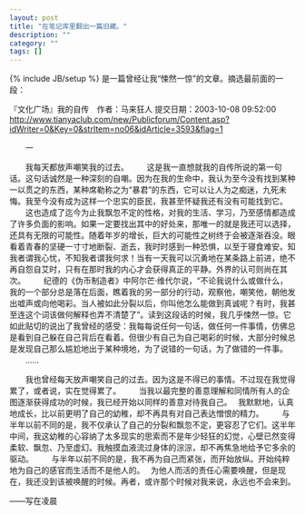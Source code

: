 ```yaml
---
layout: post
title: "在笔记库里翻出一篇旧藏。"
description: ""
category: ""
tags: []
---
```

{% include JB/setup %}
是一篇曾经让我“悚然一惊”的文章。摘选最前面的一段：

『文化广场』我的自传　作者：马来狂人 提交日期：2003-10-08 09:52:00　
http://www.tianyaclub.com/new/Publicforum/Content.asp?idWriter=0&Key=0&strItem=no06&idArticle=3593&flag=1

　　一

　　我每天都放声嘲笑我的过去。
　　这是我一直想就我的自传所说的第一句话。这句话诚然是一种深刻的自嘲。因为在我的生命中，我认为至今没有找到某种一以贯之的东西，某种席勒称之为“暴君”的东西，它可以让人为之痴迷，九死未悔。我至今没有成为这样一个忠实的臣民，我甚至怀疑我还有没有可能找到它。
　　这也造成了迄今为止我飘忽不定的性格，对我的生活、学习，乃至感情都造成了许多负面的影响。如果一定要找出其中的好处来，那唯一的就是我还可以选择，还具有无限的可能性。随着年岁的增长，巨大的可能性之树终于会被逐渐吞没。眼看着青春的坚硬一寸寸地断裂、逝去，我时时感到一种恐惧，以至于寝食难安。知我者谓我心忧，不知我者谓我何求！当有一天我可以沉勇地在某条路上前进，绝不再自怨自艾时，只有在那时我的内心才会获得真正的平静。外界的认可则尚在其次。
　　纪德的《伪币制造者》中阿尔芒·维代尔说，“不论我说什么或做什么，我的一个部分总是落在后面，瞧着我的另一部分的行动，观察他，嘲笑他，朝他发出嘘声或向他喝彩。当人被如此分裂以后，你叫他怎么能做到真诚呢？有时，我甚至连这个词该做何解释也弄不清楚了”。读到这段话的时候，我几乎悚然一惊。它如此贴切的说出了我曾经的感受：我每每说任何一句话，做任何一件事情，仿佛总是看到自己躲在自己背后在看着。但很少有自己为自己喝彩的时候，大部分时候总是发现自己那么尴尬地出于某种境地，为了说错的一句话，为了做错的一件事。
　　……

　　我也曾经每天放声嘲笑自己的过去。因为这是不得已的事情。不过现在我觉得累了，或者说，实在觉得累了。
　　当我以最完整的善意理解和同情所有人的企图逐渐获得成功的时候，我已经开始以同样的善意对待我自己。　 我默默地，认真地成长，比以前更明了自己的幼稚，却不再具有对自己表达憎恨的精力。
　　与半年以前不同的是，我不仅承认了自己的分裂和飘忽不定，更容忍了它们。这半年中间，我这幼稚的心容纳了太多现实的思索而不是年少轻狂的幻觉，心壁已然变得柔软、飘忽、乃至虚幻。我触摸血液流过身体的淙淙，却不再焦急地给予它多余的驱动。
　　与半年以前不同的是，我不再为自己而紧张，而开始放纵。开始纯粹地为自己的感官而生活而不是他人的。　 为他人而活的责任心需要唤醒，但是现在，我还没到该被唤醒的时候。再者，或许那个时候对我来说，永远也不会来到。

——写在凌晨